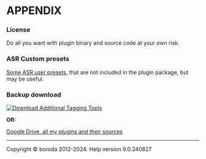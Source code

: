 # APPENDIX

### License

Do all you want with plugin binary and source code at your own risk.

### ASR Custom presets

[Some ASR user presets](https://www.mediafire.com/file/0lbn0t3n48n9rbt/Custom+Presets.zip/file), that are not included in the plugin package, but may be useful.

### Backup download

[![Download Additional Tagging Tools](https://a.fsdn.com/con/app/sf-download-button)](https://sourceforge.net/projects/additional-tagging-tools/files/latest/download)

**OR:**

[Google Drive, all my plugins and their sources](https://drive.google.com/drive/folders/0B-D1MoIY406HMzlJVWprYXF1Q0k?usp=sharing)

***

Copyright © boroda 2012-2024. Help version 9.0.240827
